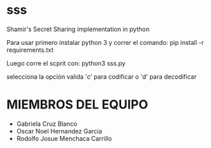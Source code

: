 # sss
Shamir's Secret Sharing implementation in python

Para usar primero instalar python 3 y correr el comando:
pip install -r requirements.txt

Luego corre el scprit con: python3 sss.py

selecciona la opción valida 'c' para codificar o 'd' para decodificar

# MIEMBROS DEL EQUIPO
- Gabriela Cruz Blanco
- Oscar Noel Hernandez Garcia
- Rodolfo Josue Menchaca Carrillo
